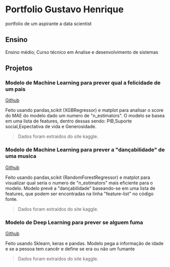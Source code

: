 # Portfolio Gustavo Henrique

portfolio de um aspirante a data scientist

## Ensino
Ensino médio;
Curso técnico em Analise e desenvolvimento de sistemas

## Projetos
### Modelo de Machine Learning para prever qual a felicidade de um pais
[Github](https://github.com/hikkiboy/MLModelHappiness)

Feito usando pandas,scikit (XGBRegressor) e matplot para analisar o score do MAE do modelo dado um numero de "n_estimators".  O modelo se basea em uma lista de features, dentro dessas sendo: PIB,Suporte social,Expectativa de vida e Generosidade.
> Dados foram extraidos do site kaggle.


### Modelo de Machine Learning para prever a "dançabilidade" de uma musica
[Github](https://github.com/hikkiboy/MLModelSpotify)

Feito usando pandas,scikit (RandomForestRegressor) e matplot para visualizar qual seria o numero de "n_estimators" mais eficiente para o modelo. Modelo prevê a "dançabilidade" baseando-se em uma lista de features, que podem ser encontradas na linha "feature-list" no código fonte.
> Dados foram extraidos do site kaggle.

 
### Modelo de Deep Learning para prever se alguem fuma
[Github](https://github.com/hikkiboy/DeepLearningSmoke)

Feito usando Sklearn, keras e pandas. Modelo pega a informação de idade e se a pessoa tem cancêr e define se era ou não um fumante
> Dados foram extraidos do site kaggle.



